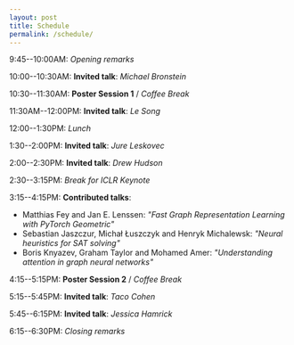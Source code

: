 ```yaml
---
layout: post
title: Schedule
permalink: /schedule/
---
```


9:45--10:00AM: *Opening remarks*

10:00--10:30AM: **Invited talk**: *Michael Bronstein*

10:30--11:30AM: **Poster Session 1** / *Coffee Break*

11:30AM--12:00PM: **Invited talk**: *Le Song*

12:00--1:30PM: *Lunch*

1:30--2:00PM: **Invited talk**: *Jure Leskovec*

2:00--2:30PM: **Invited talk**: *Drew Hudson*

2:30--3:15PM: *Break for ICLR Keynote*

3:15--4:15PM: **Contributed talks**:
- Matthias Fey and Jan E. Lenssen: *"Fast Graph Representation Learning with PyTorch Geometric"*
- Sebastian Jaszczur, Michał Łuszczyk and Henryk Michalewsk: *"Neural heuristics for SAT solving"*
- Boris Knyazev, Graham Taylor and Mohamed Amer: *"Understanding attention in graph neural networks"*

4:15--5:15PM: **Poster Session 2** / *Coffee Break*

5:15--5:45PM: **Invited talk**: *Taco Cohen*

5:45--6:15PM: **Invited talk**: *Jessica Hamrick*

6:15--6:30PM: *Closing remarks*
